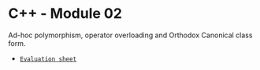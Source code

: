# C++ - Module 02
Ad-hoc polymorphism, operator overloading and Orthodox Canonical class form. <br>
- [`Evaluation sheet`](https://www.42evals.com/sheets/66c35fc8de323ff257d79787)
